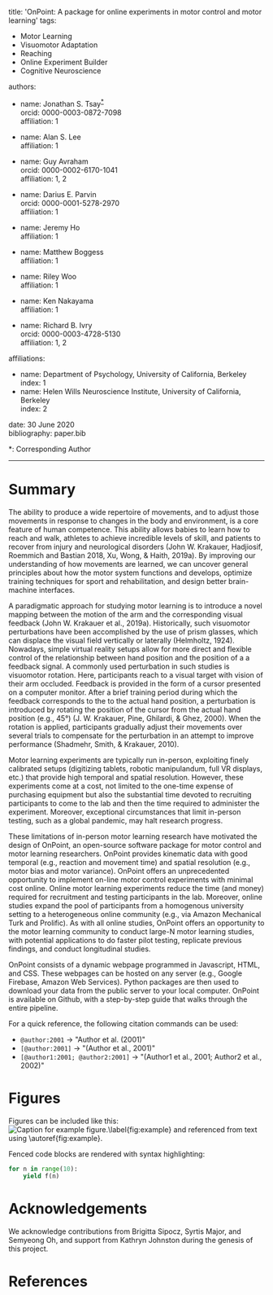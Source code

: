 title: 'OnPoint: A package for online experiments in motor control and motor learning'
tags:
  - Motor Learning
  - Visuomotor Adaptation
  - Reaching
  - Online Experiment Builder
  - Cognitive Neuroscience
  
authors:
  - name: Jonathan S. Tsay<sup>[*](#myfootnote1)</sup>     
    orcid: 0000-0003-0872-7098    
    affiliation: 1    
    
  - name: Alan S. Lee   
    affiliation: 1  
    
  - name: Guy Avraham    
    orcid: 0000-0002-6170-1041       
    affiliation: 1, 2  

  - name: Darius E. Parvin  
    orcid: 0000-0001-5278-2970    
    affiliation: 1  

  - name: Jeremy Ho  
    affiliation: 1  
    
  - name: Matthew Boggess   
    affiliation: 1 

  - name: Riley Woo   
    affiliation: 1  
    
  - name: Ken Nakayama   
    affiliation: 1  
    
  - name: Richard B. Ivry  
    orcid: 0000-0003-4728-5130    
    affiliation: 1, 2  
    
affiliations:
 - name: Department of Psychology, University of California, Berkeley   
   index: 1   
 - name: Helen Wills Neuroscience Institute, University of California, Berkeley    
   index: 2   

date: 30 June 2020   
bibliography: paper.bib


<a name="myfootnote1">*</a>: Corresponding Author 

---

# Summary

The ability to produce a wide repertoire of movements, and to adjust those movements in response to changes in the body and environment, is a core feature of human competence. This ability allows babies to learn how to reach and walk, athletes to achieve incredible levels of skill, and patients to recover from injury and neurological disorders (John W. Krakauer, Hadjiosif, Roemmich and Bastian 2018, Xu, Wong, & Haith, 2019a). By improving our understanding of how movements are learned, we can uncover general principles about how the motor system functions and develops, optimize training techniques for sport and rehabilitation, and design better brain-machine interfaces.

A paradigmatic approach for studying motor learning is to introduce a novel mapping between the motion of the arm and the corresponding visual feedback (John W. Krakauer et al., 2019a). Historically, such visuomotor perturbations have been accomplished by the use of prism glasses, which can displace the visual field vertically or laterally (Helmholtz, 1924). Nowadays, simple virtual reality setups allow for more direct and flexible control of the relationship between hand position and the position of a a feedback signal.  A commonly used perturbation in such studies is visuomotor rotation. Here, participants reach to a visual target with vision of their arm occluded. Feedback is provided in the form of a cursor presented on a computer monitor.  After a brief training period during which the feedback corresponds to the to the actual hand position, a perturbation is introduced by rotating the position of the cursor from the actual hand position (e.g., 45°) (J. W. Krakauer, Pine, Ghilardi, & Ghez, 2000). When the rotation is applied, participants gradually adjust their movements over several trials to compensate for the perturbation in an attempt to improve performance (Shadmehr, Smith, & Krakauer, 2010). 

Motor learning experiments are typically run in-person, exploiting finely calibrated setups (digitizing tablets, robotic manipulandum, full VR displays, etc.) that provide high temporal and spatial resolution. However, these experiments come at a cost, not limited to the one-time expense of purchasing equipment but also the substantial time devoted to recruiting participants to come to the lab and then the time required to administer the experiment.  Moreover, exceptional circumstances that limit in-person testing, such as a global pandemic, may halt research progress. 

These limitations of in-person motor learning research have motivated the design of OnPoint, an open-source software package for motor control and motor learning researchers. OnPoint provides kinematic data with good temporal (e.g., reaction and movement time) and spatial resolution (e.g., motor bias and motor variance). OnPoint offers an unprecedented opportunity to implement on-line motor control experiments with minimal cost online. Online motor learning experiments reduce the time (and money) required for recruitment and testing participants in the lab. Moreover, online studies expand the pool of participants from a homogenous university setting to a heterogeneous online community (e.g., via Amazon Mechanical Turk and Prolific). As with all online studies, OnPoint offers an opportunity to the motor learning community to conduct large-N motor learning studies, with potential applications to do faster pilot testing, replicate previous findings, and conduct longitudinal studies. 

OnPoint consists of a dynamic webpage programmed in Javascript, HTML, and CSS. These webpages can be hosted on any server (e.g., Google Firebase, Amazon Web Services). Python packages are then used to download your data from the public server to your local computer. OnPoint is available on Github, with a step-by-step guide that walks through the entire pipeline. 


For a quick reference, the following citation commands can be used:
- `@author:2001`  ->  "Author et al. (2001)"
- `[@author:2001]` -> "(Author et al., 2001)"
- `[@author1:2001; @author2:2001]` -> "(Author1 et al., 2001; Author2 et al., 2002)"

# Figures

Figures can be included like this:
![Caption for example figure.\label{fig:example}](figure.png)
and referenced from text using \autoref{fig:example}.

Fenced code blocks are rendered with syntax highlighting:
```python
for n in range(10):
    yield f(n)
```	

# Acknowledgements

We acknowledge contributions from Brigitta Sipocz, Syrtis Major, and Semyeong
Oh, and support from Kathryn Johnston during the genesis of this project.

# References
